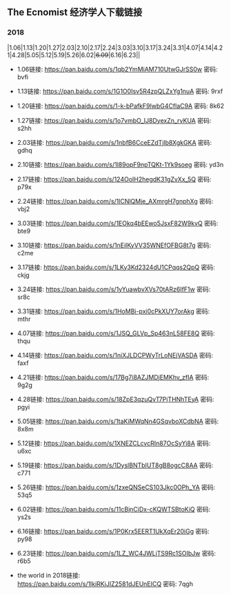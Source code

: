 ## The Ecnomist 经济学人下载链接

### 2018
|1.06|1.13|1.20|1.27|2.03|2.10|2.17|2.24|3.03|3.10|3.17|3.24|3.31|4.07|4.14|4.21|4.28|5.05|5.12|5.19|5.26|6.02|~~6.09~~|6.16|6.23||

- 1.06链接: https://pan.baidu.com/s/1qb2YmMiAM710UtwGJrSS0w 密码: bvfi
- 1.13链接: https://pan.baidu.com/s/1G1O0Isv5R4zpQLZxYg1nuA 密码: 9rxf
- 1.20链接: https://pan.baidu.com/s/1-k-bPafkF9IwbG4CflaC9A 密码: 8k62
- 1.27链接: https://pan.baidu.com/s/1o7vmbO_IJ8DyexZn_rvKUA 密码: s2hh
- 2.03链接: https://pan.baidu.com/s/1nbfB6CceEZdTjlb8XgkGKA 密码: gdhq
- 2.10链接: https://pan.baidu.com/s/1l89opF9npTQKt-1Yk9soeg 密码: yd3n
- 2.17链接: https://pan.baidu.com/s/124OoIH2hegdK31gZvXx_5Q 密码: p79x
- 2.24链接: https://pan.baidu.com/s/1lCNlQMje_AXmrgH7gnphXg 密码: vbj2
- 3.03链接: https://pan.baidu.com/s/1EOkq4bEEwo5JsxF82W9kvQ 密码: bte9
- 3.10链接: https://pan.baidu.com/s/1nEilKyVV35WNEfOFBG8t7g 密码: c2me
- 3.17链接: https://pan.baidu.com/s/1LKy3Kd2324dU1CPqqs2QpQ 密码: ckjg
- 3.24链接: https://pan.baidu.com/s/1yYuawbvXVs70tARz6IfF1w 密码: sr8c
- 3.31链接: https://pan.baidu.com/s/1HoMBi-pxi0cPkXUY7orAkg 密码: mthr
- 4.07链接: https://pan.baidu.com/s/1JSQ_GLVp_Sp463nL58FE8Q 密码: thqu
- 4.14链接: https://pan.baidu.com/s/1niXJLDCPWyTrLoNEjVASDA 密码: faxf
- 4.21链接: https://pan.baidu.com/s/17Bg7i8AZJMDjEMKhv_zfIA 密码: 9g2g
- 4.28链接: https://pan.baidu.com/s/18ZpE3qzuQvT7PjTHNhTEyA 密码: pgyi
- 5.05链接: https://pan.baidu.com/s/1taKiMWqNn4GSqvboXCdbNA 密码: 8x8m
- 5.12链接: https://pan.baidu.com/s/1XNEZCLcvcRIn87OcSyYi8A 密码: u6xc
- 5.19链接: https://pan.baidu.com/s/1DyslBNTbIUT8gB8ogcC8AA 密码: c771
- 5.26链接: https://pan.baidu.com/s/1zxeQNSeCS103Jkc0OPh_YA 密码: 53q5
- 6.02链接: https://pan.baidu.com/s/11cBjnCiDx-cKQWTSBtoKiQ 密码: ys2s
- 6.16链接: https://pan.baidu.com/s/1P0Krx5EERT1UkXqEr20iGg 密码: py98
- 6.23链接: https://pan.baidu.com/s/1LZ_WC4JWLjTS9Rc1SOIbJw 密码: r6b5
 
- the world in 2018链接: https://pan.baidu.com/s/1lkiRKjJIZ2581dJEUnEICQ 密码: 7qgh
